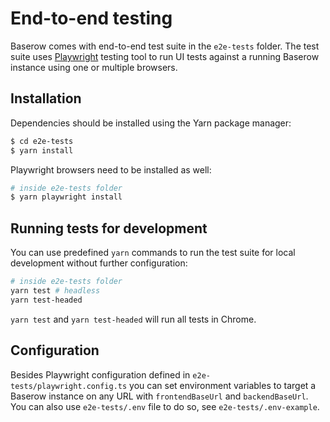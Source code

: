 # End-to-end testing

Baserow comes with end-to-end test suite in the `e2e-tests` folder. The test suite uses [Playwright](https://playwright.dev/) testing tool to run UI tests against a running Baserow instance using one or multiple browsers.

## Installation

Dependencies should be installed using the Yarn package manager:

```bash
$ cd e2e-tests
$ yarn install
```

Playwright browsers need to be installed as well:

```bash
# inside e2e-tests folder
$ yarn playwright install
```

## Running tests for development

You can use predefined `yarn` commands to run the test suite for local development without further configuration:

```bash
# inside e2e-tests folder
yarn test # headless
yarn test-headed
```

`yarn test` and `yarn test-headed` will run all tests in Chrome.

## Configuration

Besides Playwright configuration defined in `e2e-tests/playwright.config.ts` you can set environment variables to target a Baserow instance on any URL with `frontendBaseUrl` and `backendBaseUrl`. You can also use `e2e-tests/.env` file to do so, see `e2e-tests/.env-example`.
